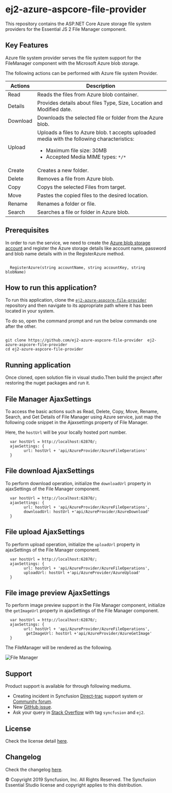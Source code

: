 # ej2-azure-aspcore-file-provider

This repository contains the ASP.NET Core Azure storage file system providers for the Essential JS 2 File Manager component.

## Key Features

Azure file system provider serves the file system support for the FileManager component with the Microsoft Azure blob storage.

The following actions can be performed with Azure file system Provider.

| **Actions** | **Description** |
| --- | --- |
| Read     | Reads the files from Azure blob container. |
| Details  | Provides details about files Type, Size, Location and Modified date. |
| Download | Downloads the selected file or folder from the Azure blob. |
| Upload   | Uploads a files to Azure blob. t accepts uploaded media with the following characteristics: <ul><li>Maximum file size:  30MB</li><li>Accepted Media MIME types: `*/*` </li></ul> |
| Create   | Creates a new folder. |
| Delete   | Removes a file from Azure blob. |
| Copy     | Copys the selected Files from target. |
| Move     | Pastes the copied files to the desired location. |
| Rename   | Renames a folder or file. |
| Search   | Searches a file or folder in Azure blob. |

## Prerequisites

In order to run the service, we need to create the [Azure blob storage account](https://docs.microsoft.com/en-us/azure/storage/common/storage-quickstart-create-account?tabs=azure-portal) and register the Azure storage details like  account name, password and blob name details with in the RegisterAzure method.

```

  RegisterAzure(string accountName, string accountKey, string blobName)

```

## How to run this application?

To run this application, clone the [`ej2-azure-aspcore-file-provider`](https://github.com/ej2-azure-aspcore-file-provider) repository and then navigate to its appropriate path where it has been located in your system.

To do so, open the command prompt and run the below commands one after the other.

```

git clone https://github.com/ej2-azure-aspcore-file-provider  ej2-azure-aspcore-file-provider
cd ej2-azure-aspcore-file-provider

```

## Running application

Once cloned, open solution file in visual studio.Then build the project after restoring the nuget packages and run it.


## File Manager AjaxSettings

To access the basic actions such as Read, Delete, Copy, Move, Rename, Search, and Get Details of File Manager using Azure service, just map the following code snippet in the Ajaxsettings property of File Manager.

Here, the `hostUrl` will be your locally hosted port number.

```
  var hostUrl = http://localhost:62870/;
  ajaxSettings: {
        url: hostUrl + 'api/AzureProvider/AzureFileOperations'
  }
```

## File download AjaxSettings

To perform download operation, initialize the `downloadUrl` property in ajaxSettings of the File Manager component.

```
  var hostUrl = http://localhost:62870/;
  ajaxSettings: {
        url: hostUrl + 'api/AzureProvider/AzureFileOperations',
        downloadUrl: hostUrl +'api/AzureProvider/AzureDownload'
  }
```

## File upload AjaxSettings

To perform upload operation, initialize the `uploadUrl` property in ajaxSettings of the File Manager component.

```
  var hostUrl = http://localhost:62870/;
  ajaxSettings: {
        url: hostUrl + 'api/AzureProvider/AzureFileOperations',
        uploadUrl: hostUrl +'api/AzureProvider/AzureUpload'
  }
```

## File image preview AjaxSettings

To perform image preview support in the File Manager component, initialize the `getImageUrl` property in ajaxSettings of the File Manager component.

```
  var hostUrl = http://localhost:62870/;
  ajaxSettings: {
        url: hostUrl + 'api/AzureProvider/AzureFileOperations',
         getImageUrl: hostUrl +'api/AzureProvider/AzureGetImage'
  }
```

The FileManager will be rendered as the following.

![File Manager](https://ej2.syncfusion.com/products/images/file-manager/readme.gif)


## Support

Product support is available for through following mediums.

* Creating incident in Syncfusion [Direct-trac](https://www.syncfusion.com/support/directtrac/incidents?utm_source=npm&utm_campaign=filemanager) support system or [Community forum](https://www.syncfusion.com/forums/essential-js2?utm_source=npm&utm_campaign=filemanager).
* New [GitHub issue](https://github.com/syncfusion/ej2-javascript-ui-controls/issues/new).
* Ask your query in [Stack Overflow](https://stackoverflow.com/?utm_source=npm&utm_campaign=filemanager) with tag `syncfusion` and `ej2`.

## License

Check the license detail [here](https://github.com/syncfusion/ej2-javascript-ui-controls/blob/master/license).

## Changelog

Check the changelog [here](https://github.com/syncfusion/ej2-javascript-ui-controls/blob/master/controls/filemanager/CHANGELOG.md).

© Copyright 2019 Syncfusion, Inc. All Rights Reserved. The Syncfusion Essential Studio license and copyright applies to this distribution.
